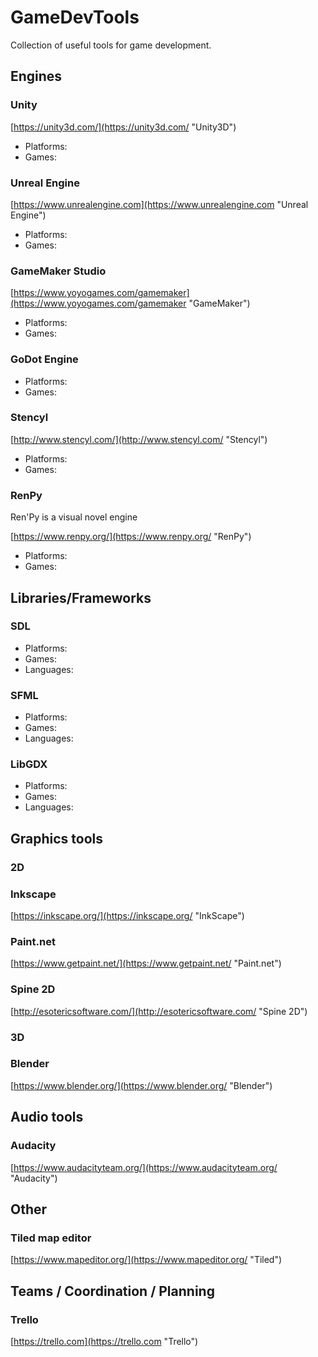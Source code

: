 # GameDevTools

Collection of useful tools for game development.

## Engines

### Unity

[https://unity3d.com/](https://unity3d.com/ "Unity3D")

- Platforms: 
- Games: 

### Unreal Engine

[https://www.unrealengine.com](https://www.unrealengine.com "Unreal Engine")

- Platforms: 
- Games:

### GameMaker Studio

[https://www.yoyogames.com/gamemaker](https://www.yoyogames.com/gamemaker "GameMaker")

- Platforms: 
- Games:

### GoDot Engine

- Platforms: 
- Games:

### Stencyl

[http://www.stencyl.com/](http://www.stencyl.com/ "Stencyl")

- Platforms: 
- Games:

### RenPy

Ren'Py is a visual novel engine

[https://www.renpy.org/](https://www.renpy.org/ "RenPy")

- Platforms: 
- Games:

## Libraries/Frameworks

### SDL

- Platforms: 
- Games:
- Languages:

### SFML

- Platforms: 
- Games:
- Languages:

### LibGDX

- Platforms: 
- Games:
- Languages:

## Graphics tools

### 2D

### Inkscape

[https://inkscape.org/](https://inkscape.org/ "InkScape")

### Paint.net

[https://www.getpaint.net/](https://www.getpaint.net/ "Paint.net")


### Spine 2D

[http://esotericsoftware.com/](http://esotericsoftware.com/ "Spine 2D")

### 3D

### Blender

[https://www.blender.org/](https://www.blender.org/ "Blender")


## Audio tools

### Audacity

[https://www.audacityteam.org/](https://www.audacityteam.org/ "Audacity")


## Other

### Tiled map editor

[https://www.mapeditor.org/](https://www.mapeditor.org/ "Tiled")

## Teams / Coordination / Planning

### Trello

[https://trello.com](https://trello.com "Trello")



